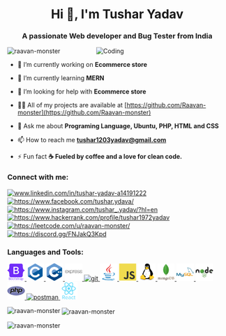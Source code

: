<h1 align="center">Hi 👋, I'm Tushar Yadav</h1>
<h3 align="center">A passionate Web developer and Bug Tester from India</h3>
<img align ="right" alt="Coding" width="300" src="https://cdn.dribbble.com/users/1708816/screenshots/15637256/media/f9826f0af8a49462f048262a8502035b.gif">

<p align="left"> <img src="https://komarev.com/ghpvc/?username=raavan-monster&label=Profile%20views&color=0e75b6&style=flat" alt="raavan-monster" /> </p>

- 🔭 I’m currently working on **Ecommerce store**

- 🌱 I’m currently learning **MERN**

- 🤝 I’m looking for help with **Ecommerce store**

- 👨‍💻 All of my projects are available at [https://github.com/Raavan-monster](https://github.com/Raavan-monster)

- 💬 Ask me about **Programing Language, Ubuntu, PHP, HTML and CSS**

- 📫 How to reach me **tushar1203yadav@gmail.com**

- ⚡ Fun fact **☕️ Fueled by coffee and a love for clean code.**

<h3 align="left">Connect with me:</h3>
<p align="left">
<a href="https://linkedin.com/in/www.linkedin.com/in/tushar-yadav-a14191222" target="blank"><img align="center" src="https://raw.githubusercontent.com/rahuldkjain/github-profile-readme-generator/master/src/images/icons/Social/linked-in-alt.svg" alt="www.linkedin.com/in/tushar-yadav-a14191222" height="30" width="40" /></a>
<a href="https://fb.com/https://www.facebook.com/tushar.ydava/" target="blank"><img align="center" src="https://raw.githubusercontent.com/rahuldkjain/github-profile-readme-generator/master/src/images/icons/Social/facebook.svg" alt="https://www.facebook.com/tushar.ydava/" height="30" width="40" /></a>
<a href="https://instagram.com/https://www.instagram.com/tushar_.yadav/?hl=en" target="blank"><img align="center" src="https://raw.githubusercontent.com/rahuldkjain/github-profile-readme-generator/master/src/images/icons/Social/instagram.svg" alt="https://www.instagram.com/tushar_.yadav/?hl=en" height="30" width="40" /></a>
<a href="https://www.hackerrank.com/https://www.hackerrank.com/profile/tushar1972yadav" target="blank"><img align="center" src="https://raw.githubusercontent.com/rahuldkjain/github-profile-readme-generator/master/src/images/icons/Social/hackerrank.svg" alt="https://www.hackerrank.com/profile/tushar1972yadav" height="30" width="40" /></a>
<a href="https://www.leetcode.com/https://leetcode.com/u/raavan-monster/" target="blank"><img align="center" src="https://raw.githubusercontent.com/rahuldkjain/github-profile-readme-generator/master/src/images/icons/Social/leet-code.svg" alt="https://leetcode.com/u/raavan-monster/" height="30" width="40" /></a>
<a href="https://discord.gg/https://discord.gg/FNJakQ3Kpd" target="blank"><img align="center" src="https://raw.githubusercontent.com/rahuldkjain/github-profile-readme-generator/master/src/images/icons/Social/discord.svg" alt="https://discord.gg/FNJakQ3Kpd" height="30" width="40" /></a>
</p>

<h3 align="left">Languages and Tools:</h3>
<p align="left"> <a href="https://getbootstrap.com" target="_blank" rel="noreferrer"> <img src="https://raw.githubusercontent.com/devicons/devicon/master/icons/bootstrap/bootstrap-plain-wordmark.svg" alt="bootstrap" width="40" height="40"/> </a> <a href="https://www.cprogramming.com/" target="_blank" rel="noreferrer"> <img src="https://raw.githubusercontent.com/devicons/devicon/master/icons/c/c-original.svg" alt="c" width="40" height="40"/> </a> <a href="https://www.w3schools.com/cpp/" target="_blank" rel="noreferrer"> <img src="https://raw.githubusercontent.com/devicons/devicon/master/icons/cplusplus/cplusplus-original.svg" alt="cplusplus" width="40" height="40"/> </a> <a href="https://expressjs.com" target="_blank" rel="noreferrer"> <img src="https://raw.githubusercontent.com/devicons/devicon/master/icons/express/express-original-wordmark.svg" alt="express" width="40" height="40"/> </a> <a href="https://git-scm.com/" target="_blank" rel="noreferrer"> <img src="https://www.vectorlogo.zone/logos/git-scm/git-scm-icon.svg" alt="git" width="40" height="40"/> </a> <a href="https://www.java.com" target="_blank" rel="noreferrer"> <img src="https://raw.githubusercontent.com/devicons/devicon/master/icons/java/java-original.svg" alt="java" width="40" height="40"/> </a> <a href="https://developer.mozilla.org/en-US/docs/Web/JavaScript" target="_blank" rel="noreferrer"> <img src="https://raw.githubusercontent.com/devicons/devicon/master/icons/javascript/javascript-original.svg" alt="javascript" width="40" height="40"/> </a> <a href="https://www.linux.org/" target="_blank" rel="noreferrer"> <img src="https://raw.githubusercontent.com/devicons/devicon/master/icons/linux/linux-original.svg" alt="linux" width="40" height="40"/> </a> <a href="https://www.mongodb.com/" target="_blank" rel="noreferrer"> <img src="https://raw.githubusercontent.com/devicons/devicon/master/icons/mongodb/mongodb-original-wordmark.svg" alt="mongodb" width="40" height="40"/> </a> <a href="https://www.mysql.com/" target="_blank" rel="noreferrer"> <img src="https://raw.githubusercontent.com/devicons/devicon/master/icons/mysql/mysql-original-wordmark.svg" alt="mysql" width="40" height="40"/> </a> <a href="https://nodejs.org" target="_blank" rel="noreferrer"> <img src="https://raw.githubusercontent.com/devicons/devicon/master/icons/nodejs/nodejs-original-wordmark.svg" alt="nodejs" width="40" height="40"/> </a> <a href="https://www.php.net" target="_blank" rel="noreferrer"> <img src="https://raw.githubusercontent.com/devicons/devicon/master/icons/php/php-original.svg" alt="php" width="40" height="40"/> </a> <a href="https://postman.com" target="_blank" rel="noreferrer"> <img src="https://www.vectorlogo.zone/logos/getpostman/getpostman-icon.svg" alt="postman" width="40" height="40"/> </a> <a href="https://reactjs.org/" target="_blank" rel="noreferrer"> <img src="https://raw.githubusercontent.com/devicons/devicon/master/icons/react/react-original-wordmark.svg" alt="react" width="40" height="40"/> </a> </p>

<p><img align="left" src="https://github-readme-stats.vercel.app/api/top-langs?username=raavan-monster&show_icons=true&locale=en&layout=compact" alt="raavan-monster" /></p>

<p>&nbsp;<img align="center" src="https://github-readme-stats.vercel.app/api?username=raavan-monster&show_icons=true&locale=en" alt="raavan-monster" /></p>

<p><img align="center" src="https://github-readme-streak-stats.herokuapp.com/?user=raavan-monster&" alt="raavan-monster" /></p>
